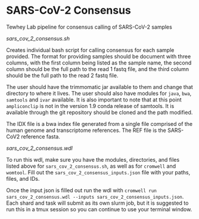 # SARS-CoV-2 Consensus
 Tewhey Lab pipeline for consensus calling of SARS-CoV-2 samples

*sars_cov_2_consensus.sh*

Creates individual bash script for calling consensus for each sample provided. The format for providing samples should be document with three columns, with the first column being listed as the sample name, the second column should be the full path to the read 1 fastq file, and the third column should be the full path to the read 2 fastq file.

The user should have the trimmomatic jar available to them and change that directory to where it lives.
The user should also have modules for `java`, `bwa`, `samtools` and `ivar` available. It is also important to note that at this point `ampliconclip` is not in the version 1.9 conda release of samtools. It is available through the git repository should be cloned and the path modified.

The IDX file is a bwa index file generated from a single file comprised of the human genome and transcriptome references.
The REF file is the SARS-CoV2 reference fasta.

*sars_cov_2_consensus.wdl*

To run this wdl, make sure you have the modules, directories, and files listed above for `sars_cov_2_consensus.sh`, as well as for `cromwell` and `womtool`.
Fill out the `sars_cov_2_consensus_inputs.json` file with your paths, files, and IDs.

Once the input json is filled out run the wdl with `cromwell run sars_cov_2_consensus.wdl --inputs sars_cov_2_consensus_inputs.json`. Each shard and task will submit as its own slurm job, but it is suggested to run this in a tmux session so you can continue to use your terminal window.
